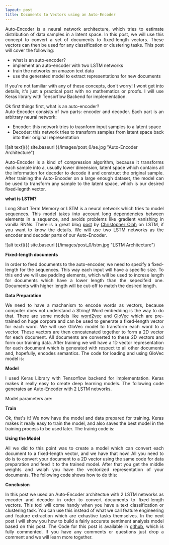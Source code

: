 ```yaml
---
layout: post
title: Documents to Vectors using an Auto-Encoder 
---
```


<p style="text-align: justify;">Auto-Encoder is a neural network architecture, which tries to estimate distribution of data samples in a latent space. In this post, we will use this concept to convert a set of documents to fixed-length vectors. These vectors can then be used for any classification or clustering tasks. This post will cover the following:</p>
<ul style="text-align: justify;">
<li>what is an auto-encoder?</li>
<li>implement an auto-encoder with two LSTM networks</li>
<li>train the networks on amazon text data</li>
<li>use the generated model to extract representations for new documents</li>
</ul>
<p style="text-align: justify;">If you're not familiar with any of these concepts, don't worry! I wont get into details, it's just a practical post with no mathematics or proofs. I will use Keras library with Tensorflow Backend for implementation.</p>
<p style="text-align: justify;">Ok first things first, what is an auto-encoder?<br />Auto-Encoder consists of two parts: encoder and decoder. Each part is an arbitrary neural network:</p>
<ul style="text-align: justify;">
<li>Encoder: this network tries to trasnform input samples to a latent space</li>
<li>Decoder: this network tries to transform samples from latent space back into their original representation</li>
</ul>

![alt text]({{ site.baseurl }}/images/post_0/ae.jpg "Auto-Encoder Architecture")

<p style="text-align: justify;">Auto-Encoder is a kind of compression algorithm, because it transforms each sample into a, usually lower dimension, latent space which contains all the information for decoder to decode it and construct the original sample. After training the Auto-Encoder on a large enough dataset, the model can be used to transform any sample to the latent space, which is our desired fixed-legnth vector.</p>

<p><strong>what is LSTM?</strong></p>
<p style="text-align: justify;">Long Short Term Memory or LSTM is a neural network which tries to model sequences. This model takes into account long dependencies between elements in a sequence, and avoids problems like gradient vanishing in vanilla RNNs.&nbsp;There is a great blog <a href="http://colah.github.io/posts/2015-08-Understanding-LSTMs/">post</a> by <a href="http://colah.github.io/about.html">Christopher Olah</a> on LSTM, if you want to know the details. We will use two LSTM networks as the encoder and decoder parts of our Auto-Encoder.</p>

![alt text]({{ site.baseurl }}/images/post_0/lstm.jpg "LSTM Architecture")

<p><strong>Fixed-length documents</strong></p>
<p style="text-align: justify;">In order to feed documents to the auto-encoder, we need to specify a fixed-length for the sequences. This way each input will have a specific size. To this end we will use padding elements, which will be used to increse length for documents which have a lower length than the sepecifeid one. Documents with higher length will be cut-off to match the desired length.</p>
<script src="https://gist.github.com/behnamsabeti/489d0421fcdcc1d325a5bf0c9aedd8e9.js"></script>
<p><strong>Data Preparation</strong></p>
<p style="text-align: justify;">We need to have a machanism to encode words as vectors, because computer does not understand a String! Word embedding is the way to do that. There are some models like <a href="https://arxiv.org/abs/1301.3781">word2vec</a> and <a href="https://nlp.stanford.edu/projects/glove/">GloVec</a> which are pre-trained on huge corpora and can be used to generate a fixed-length vector for each word. We will use GloVec model to transform each word to a vector. These vactors are then concatenated together to form a 2D vector for each document. All documents are converted to these 2D vectors and form our training data. After training we will have a 1D vector representation for each document which is generated with respect to all other documents and, hopefully, encodes semantics. The code for loading and using GloVec model is:</p>
<script src="https://gist.github.com/behnamsabeti/a45437aa479ccacfc70af18b9def872b.js"></script>
<p><strong>Model</strong></p>
<p style="text-align: justify;">I used Keras Library with Tensorflow backend for implementation. Keras makes it really easy to create deep learning models. The following code generates an Auto-Encoder with 2 LSTM networks.</p>
<script src="https://gist.github.com/behnamsabeti/001f38927628d6cdc65eaa7f7df6e116.js"></script>
<p>Model parameters are:</p>
<script 
src="https://gist.github.com/behnamsabeti/b4ea7fa51383050287c0d3854fe51fd4.js"></script>
<p><strong>Train</strong></p>
<p style="text-align: justify;">Ok, that's it! We now have the model and data prepared for training. Keras makes it really easy to train the model, and also saves the best model in the training process to be used later. The trainig code is:</p>
<script src="https://gist.github.com/behnamsabeti/13c438761ef6ce862e818eb8d8c20a97.js"></script>
<p><strong>Using the Model</strong></p>
<p style="text-align: justify;">All we did to this point was to create a model which can convert each document to a fixed-length vector, and we have that now! All you need to do is to convert your document to a 2D vector using the same code for data preparation and feed it to the trained model. After that you get the middle weights and walah you have the vectorized representation of your documents. The following code shows how to do this:</p>
<p><strong>Conclusion</strong></p>
<p style="text-align: justify;">In this post we used an Auto-Encoder architectue with 2 LSTM networks as encoder and decoder in order to convert documents to fixed-length vectors. This tool will come handy when you have a text classification or clustering task. You can use this instead of what we call feature engineering and feature extraction which are exhastive tasks themselves. In the next post i will show you how to build a fairly accurate sentiment analysis model based on this post. The Code for this post is available in <a href="https://github.com/behnamsabeti/LSTM_autoencoder">github</a>, which is fully commented. If you have any comments or questions just drop a comment and we will learn more together.&nbsp;</p>
<p>&nbsp;</p>





